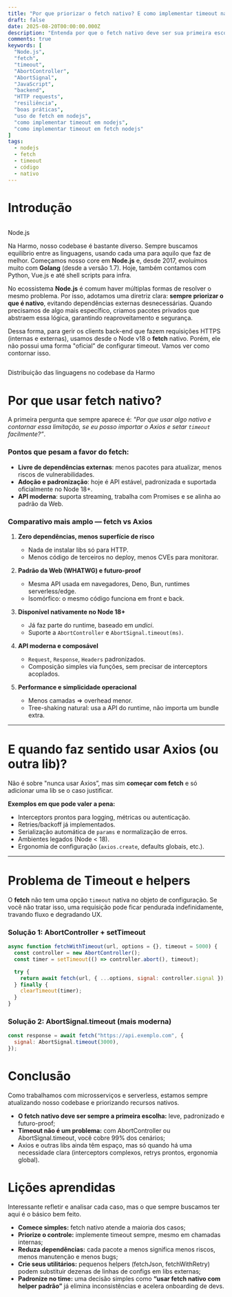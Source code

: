 ```yaml
---
title: "Por que priorizar o fetch nativo? E como implementar timeout nas requisições"
draft: false
date: 2025-08-20T00:00:00.000Z
description: "Entenda por que o fetch nativo deve ser sua primeira escolha no Node.js e veja como implementar timeout de forma simples e eficiente."
comments: true
keywords: [
  "Node.js",
  "fetch",
  "timeout",
  "AbortController",
  "AbortSignal",
  "JavaScript",
  "backend",
  "HTTP requests",
  "resiliência",
  "boas práticas",
  "uso de fetch em nodejs",
  "como implementar timeout em nodejs",
  "como implementar timeout em fetch nodejs"
]
tags:
  - nodejs
  - fetch
  - timeout
  - código
  - nativo
---
```


# Introdução

<img id="image-custom" src="https://nodejs.org/static/logos/nodejsDark.svg" alt="" />
<p id="image-legend">Node.js</p>

Na Harmo, nosso codebase é bastante diverso. Sempre buscamos equilíbrio entre as linguagens, usando cada uma para aquilo que faz de melhor. Começamos nosso core em **Node.js** e, desde 2017, evoluímos muito com **Golang** (desde a versão 1.7). Hoje, também contamos com Python, Vue.js e até shell scripts para infra.

No ecossistema **Node.js** é comum haver múltiplas formas de resolver o mesmo problema. Por isso, adotamos uma diretriz clara: **sempre priorizar o que é nativo**, evitando dependências externas desnecessárias. Quando precisamos de algo mais específico, criamos pacotes privados que abstraem essa lógica, garantindo reaproveitamento e segurança.

Dessa forma, para gerir os clients back-end que fazem requisições HTTPS (internas e externas), usamos desde o Node v18 o **fetch** nativo. Porém, ele não possui uma forma "oficial” de configurar timeout. Vamos ver como contornar isso.

<img id="image-custom" src="/images/posts/nodejs-fetch/distribuicao_tecnologias.png" alt="" />
<p id="image-legend">Distribuição das linguagens no codebase da Harmo</p>

# Por que usar fetch nativo?

A primeira pergunta que sempre aparece é: *"Por que usar algo nativo e contornar essa limitação, se eu posso importar o Axios e setar `timeout` facilmente?”*.

### Pontos que pesam a favor do fetch:

- **Livre de dependências externas**: menos pacotes para atualizar, menos riscos de vulnerabilidades.
- **Adoção e padronização**: hoje é API estável, padronizada e suportada oficialmente no Node 18+.
- **API moderna**: suporta streaming, trabalha com Promises e se alinha ao padrão da Web.

### Comparativo mais amplo — fetch vs Axios

1. **Zero dependências, menos superfície de risco**
   - Nada de instalar libs só para HTTP.
   - Menos código de terceiros no deploy, menos CVEs para monitorar.

2. **Padrão da Web (WHATWG) e futuro-proof**
   - Mesma API usada em navegadores, Deno, Bun, runtimes serverless/edge.
   - Isomórfico: o mesmo código funciona em front e back.

3. **Disponível nativamente no Node 18+**
   - Já faz parte do runtime, baseado em *undici*.
   - Suporte a `AbortController` e `AbortSignal.timeout(ms)`.

4. **API moderna e composável**
   - `Request`, `Response`, `Headers` padronizados.
   - Composição simples via funções, sem precisar de interceptors acoplados.

5. **Performance e simplicidade operacional**
   - Menos camadas ⇒ overhead menor.
   - Tree-shaking natural: usa a API do runtime, não importa um bundle extra.

---

# E quando faz sentido usar Axios (ou outra lib)?

Não é sobre "nunca usar Axios”, mas sim **começar com fetch** e só adicionar uma lib se o caso justificar.

**Exemplos em que pode valer a pena:**

- Interceptors prontos para logging, métricas ou autenticação.
- Retries/backoff já implementados.
- Serialização automática de `params` e normalização de erros.
- Ambientes legados (Node < 18).
- Ergonomia de configuração (`axios.create`, defaults globais, etc.).

---

# Problema de Timeout e helpers

O **fetch** não tem uma opção `timeout` nativa no objeto de configuração.
Se você não tratar isso, uma requisição pode ficar pendurada indefinidamente, travando fluxo e degradando UX.

### Solução 1: AbortController + setTimeout

```js
async function fetchWithTimeout(url, options = {}, timeout = 5000) {
  const controller = new AbortController();
  const timer = setTimeout(() => controller.abort(), timeout);

  try {
    return await fetch(url, { ...options, signal: controller.signal });
  } finally {
    clearTimeout(timer);
  }
}
```

### Solução 2: AbortSignal.timeout (mais moderna)

```js
const response = await fetch("https://api.exemplo.com", {
  signal: AbortSignal.timeout(3000),
});
```

# Conclusão

Como trabalhamos com microsserviços e serverless, estamos sempre atualizando nosso codebase e priorizando recursos nativos.

- **O fetch nativo deve ser sempre a primeira escolha:** leve, padronizado e futuro-proof;
- **Timeout não é um problema:** com AbortController ou AbortSignal.timeout, você cobre 99% dos cenários;
- Axios e outras libs ainda têm espaço, mas só quando há uma necessidade clara (interceptors complexos, retrys prontos, ergonomia global).

# Lições aprendidas

Interessante refletir e analisar cada caso, mas o que sempre buscamos ter aqui é o básico bem feito.

- **Comece simples:** fetch nativo atende a maioria dos casos;
- **Priorize o controle:** implemente timeout sempre, mesmo em chamadas internas;
- **Reduza dependências:** cada pacote a menos significa menos riscos, menos manutenção e menos bugs;
- **Crie seus utilitários:** pequenos helpers (fetchJson, fetchWithRetry) podem substituir dezenas de linhas de configs em libs externas;
- **Padronize no time:** uma decisão simples como **“usar fetch nativo com helper padrão”** já elimina inconsistências e acelera onboarding de devs.
